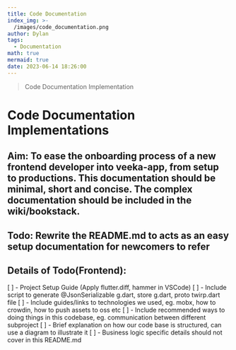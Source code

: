 ```yaml
---
title: Code Documentation
index_img: >-
  /images/code_documentation.png
author: Dylan
tags:
  - Documentation
math: true
mermaid: true
date: 2023-06-14 18:26:00
---
```

>Code Documentation Implementation

<!-- more -->
# Code Documentation Implementations
## Aim: To ease the onboarding process of a new frontend developer into veeka-app, from setup to productions. This documentation should be minimal, short and concise. The complex documentation should be included in the wiki/bookstack.
## Todo: Rewrite the README.md to acts as an easy setup documentation for newcomers to refer

## Details of Todo(Frontend):
[ ] - Project Setup Guide (Apply flutter.diff, hammer in VSCode)
[ ] - Include script to generate @JsonSerializable g.dart, store g.dart, proto twirp.dart file
[ ] - Include guides/links to technologies we used, eg. mobx, how to crowdin, how to push assets to oss etc
[ ] - Include recommended ways to doing things in this codebase, eg. communication between different subproject
[ ] - Brief explanation on how our code base is structured, can use a diagram to illustrate it 
[ ] - Business logic specific details should not cover in this README.md